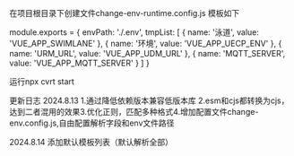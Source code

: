 在项目根目录下创建文件change-env-runtime.config.js
模板如下

module.exports = {
envPath: './.env',
tmpList: [
{
name: '泳道',
value: 'VUE_APP_SWIMLANE'
},
{
name: '环境',
value: 'VUE_APP_UECP_ENV'
},
{
name: 'URM_URL',
value: 'VUE_APP_UDM_URL'
},
{
name: 'MQTT_SERVER',
value: 'VUE_APP_MQTT_SERVER'
}
]
}

运行npx cvrt start

更新日志
2024.8.13 1.通过降低依赖版本兼容低版本库
2.esm和cjs都转换为cjs，达到二者混用的效果3.优化正则，匹配多种格式4.增加配置文件change-env.config.js,自由配置解析字段和env文件路径

2024.8.14
添加默认模板列表（默认解析全部）
